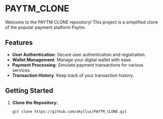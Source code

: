 # PAYTM_CLONE

Welcome to the PAYTM CLONE repository! This project is a simplified clone of the popular payment platform Paytm.

## Features

- **User Authentication**: Secure user authentication and registration.
- **Wallet Management**: Manage your digital wallet with ease.
- **Payment Processing**: Simulate payment transactions for various services.
- **Transaction History**: Keep track of your transaction history.

## Getting Started

1. **Clone the Repository:**
   ```bash
   git clone https://github.com/akyllus/PAYTM_CLONE.git
